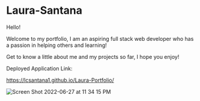 # Laura-Santana
Hello!

Welcome to my portfolio, I am an aspiring full stack web developer who has a passion in helping others and learning!

Get to know a little about me and my projects so far, I hope you enjoy!

Deployed Application Link:

https://lcsantana1.github.io/Laura-Portfolio/ 

![Screen Shot 2022-06-27 at 11 34 15 PM](https://user-images.githubusercontent.com/106941418/176101056-726f10f5-41ac-4f42-b59e-9d45fd377c96.png)
